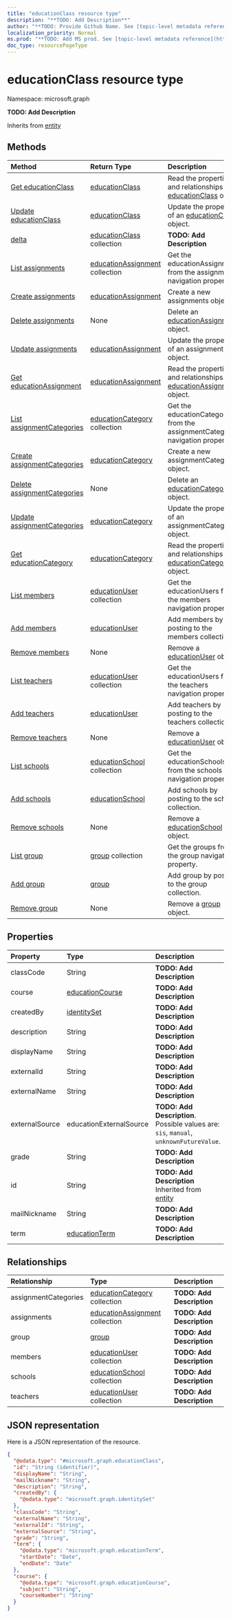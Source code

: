 ```yaml
---
title: "educationClass resource type"
description: "**TODO: Add Description**"
author: "**TODO: Provide Github Name. See [topic-level metadata reference](https://msgo.azurewebsites.net/add/document/guidelines/metadata.html#topic-level-metadata)**"
localization_priority: Normal
ms.prod: "**TODO: Add MS prod. See [topic-level metadata reference](https://msgo.azurewebsites.net/add/document/guidelines/metadata.html#topic-level-metadata)**"
doc_type: resourcePageType
---
```


# educationClass resource type


Namespace: microsoft.graph

**TODO: Add Description**


Inherits from [entity](../resources/entity.md)

## Methods
|Method|Return Type|Description|
|:---|:---|:---|
|[Get educationClass](../api/educationclass-get.md)|[educationClass](../resources/educationclass.md)|Read the properties and relationships of an [educationClass](../resources/educationclass.md) object.|
|[Update educationClass](../api/educationclass-update.md)|[educationClass](../resources/educationclass.md)|Update the properties of an [educationClass](../resources/educationclass.md) object.|
|[delta](../api/educationclass-delta.md)|[educationClass](../resources/educationclass.md) collection|**TODO: Add Description**|
|[List assignments](../api/educationclass-list-assignments.md)|[educationAssignment](../resources/educationassignment.md) collection|Get the educationAssignments from the assignments navigation property.|
|[Create assignments](../api/educationclass-post-assignments.md)|[educationAssignment](../resources/educationassignment.md)|Create a new assignments object.|
|[Delete assignments](../api/educationclass-delete-assignments.md)|None|Delete an [educationAssignment](../resources/educationassignment.md) object.|
|[Update assignments](../api/educationclass-update-assignments.md)|[educationAssignment](../resources/educationassignment.md)|Update the properties of an assignments object.|
|[Get educationAssignment](../api/educationassignment-get.md)|[educationAssignment](../resources/educationassignment.md)|Read the properties and relationships of an [educationAssignment](../resources/educationassignment.md) object.|
|[List assignmentCategories](../api/educationclass-list-assignmentcategories.md)|[educationCategory](../resources/educationcategory.md) collection|Get the educationCategories from the assignmentCategories navigation property.|
|[Create assignmentCategories](../api/educationclass-post-assignmentcategories.md)|[educationCategory](../resources/educationcategory.md)|Create a new assignmentCategories object.|
|[Delete assignmentCategories](../api/educationclass-delete-assignmentcategories.md)|None|Delete an [educationCategory](../resources/educationcategory.md) object.|
|[Update assignmentCategories](../api/educationclass-update-assignmentcategories.md)|[educationCategory](../resources/educationcategory.md)|Update the properties of an assignmentCategories object.|
|[Get educationCategory](../api/educationcategory-get.md)|[educationCategory](../resources/educationcategory.md)|Read the properties and relationships of an [educationCategory](../resources/educationcategory.md) object.|
|[List members](../api/educationclass-list-members.md)|[educationUser](../resources/educationuser.md) collection|Get the educationUsers from the members navigation property.|
|[Add members](../api/educationclass-post-members.md)|[educationUser](../resources/educationuser.md)|Add members by posting to the members collection.|
|[Remove members](../api/educationclass-delete-members.md)|None|Remove a [educationUser](../resources/educationuser.md) object.|
|[List teachers](../api/educationclass-list-teachers.md)|[educationUser](../resources/educationuser.md) collection|Get the educationUsers from the teachers navigation property.|
|[Add teachers](../api/educationclass-post-teachers.md)|[educationUser](../resources/educationuser.md)|Add teachers by posting to the teachers collection.|
|[Remove teachers](../api/educationclass-delete-teachers.md)|None|Remove a [educationUser](../resources/educationuser.md) object.|
|[List schools](../api/educationclass-list-schools.md)|[educationSchool](../resources/educationschool.md) collection|Get the educationSchools from the schools navigation property.|
|[Add schools](../api/educationclass-post-schools.md)|[educationSchool](../resources/educationschool.md)|Add schools by posting to the schools collection.|
|[Remove schools](../api/educationclass-delete-schools.md)|None|Remove a [educationSchool](../resources/educationschool.md) object.|
|[List group](../api/educationclass-list-group.md)|[group](../resources/group.md) collection|Get the groups from the group navigation property.|
|[Add group](../api/educationclass-post-group.md)|[group](../resources/group.md)|Add group by posting to the group collection.|
|[Remove group](../api/educationclass-delete-group.md)|None|Remove a [group](../resources/group.md) object.|

## Properties
|Property|Type|Description|
|:---|:---|:---|
|classCode|String|**TODO: Add Description**|
|course|[educationCourse](../resources/educationcourse.md)|**TODO: Add Description**|
|createdBy|[identitySet](../resources/identityset.md)|**TODO: Add Description**|
|description|String|**TODO: Add Description**|
|displayName|String|**TODO: Add Description**|
|externalId|String|**TODO: Add Description**|
|externalName|String|**TODO: Add Description**|
|externalSource|educationExternalSource|**TODO: Add Description**. Possible values are: `sis`, `manual`, `unknownFutureValue`.|
|grade|String|**TODO: Add Description**|
|id|String|**TODO: Add Description** Inherited from [entity](../resources/entity.md)|
|mailNickname|String|**TODO: Add Description**|
|term|[educationTerm](../resources/educationterm.md)|**TODO: Add Description**|

## Relationships
|Relationship|Type|Description|
|:---|:---|:---|
|assignmentCategories|[educationCategory](../resources/educationcategory.md) collection|**TODO: Add Description**|
|assignments|[educationAssignment](../resources/educationassignment.md) collection|**TODO: Add Description**|
|group|[group](../resources/group.md)|**TODO: Add Description**|
|members|[educationUser](../resources/educationuser.md) collection|**TODO: Add Description**|
|schools|[educationSchool](../resources/educationschool.md) collection|**TODO: Add Description**|
|teachers|[educationUser](../resources/educationuser.md) collection|**TODO: Add Description**|

## JSON representation
Here is a JSON representation of the resource.
<!-- {
  "blockType": "resource",
  "keyProperty": "id",
  "@odata.type": "microsoft.graph.educationClass",
  "baseType": "microsoft.graph.entity",
  "openType": false
}
-->
``` json
{
  "@odata.type": "#microsoft.graph.educationClass",
  "id": "String (identifier)",
  "displayName": "String",
  "mailNickname": "String",
  "description": "String",
  "createdBy": {
    "@odata.type": "microsoft.graph.identitySet"
  },
  "classCode": "String",
  "externalName": "String",
  "externalId": "String",
  "externalSource": "String",
  "grade": "String",
  "term": {
    "@odata.type": "microsoft.graph.educationTerm",
    "startDate": "Date",
    "endDate": "Date"
  },
  "course": {
    "@odata.type": "microsoft.graph.educationCourse",
    "subject": "String",
    "courseNumber": "String"
  }
}
```

